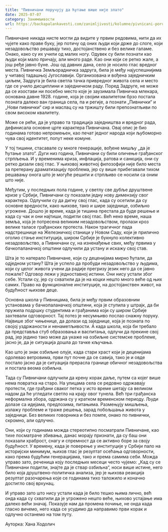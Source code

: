 ```yaml
---
title: "Пивничани поручују да ћутање више није злато"
date: 2025-07-07
category: Занимљивости
url: https://backapalankavesti.com/zanimljivosti/kolumne/pivnicani-porucuju-da-cutanje-vise-nije-zlato/
---
```


Пивничане никада нисте могли да видите у првим редовима, нити да их чујете како праве буку, јер потичу од оних људи који држе до слоге, који незадовољство решавају тихо, достојанствено и без велике галаме. Онако, како су их учили од малих ногу. Одувек су били познати као људи који мало причају, али много раде. Као они који се ретко жале, а још ређе јавно буне. Још од давних дана, село је носило глас вредног места. Пивничка Земљорадничка задруга, била је међу најуспешнијима у читавој тадашњој Југославији. Организована и вођена заједничким циљем, Задруга је била светла тачка привредног живота села и место где се учило дисциплини и заједничком раду. Поред Задруге, не може да се изостави ни посебно место које је заузимала Пивничка млекара, основана давне 1928. године, која је својим квалитетом брзо постала позната далеко ван граница села, па и регије, а познати „Пивнички“ и „Нови пивнички“ сир и маслац су на тржишту били препознатљиви по свом високом квалитету.

Може се рећи, да је управо та традиција заједништва и вредног рада, дефинисала основне црте карактера Пивничана. Овај опис је био годинама готово непромењен, као печат једног народа који љубоморно чува свој идентитет, попут неке комуне.

У тој тишини, стасавале су многе генерације, вођене мишљу „да је ћутање злато“. Дуги низ година, Пивничани су били оличење грађанског стрпљења. И у временима криза, инфлација, ратова и санкција, они су ретко дизали свој глас. У њиховој животној филозофији није било места за претерану драматизацију проблема, јер су више прибегавали тихом решавању онога што је могуће решити и стрпљиво се носили са оним што није.

Међутим, у последњих пола године, у светлу све дубље друштвене кризе у Србији, Пивничани су показали једну нову димензију свог карактера. Одлучили су да дигну свој глас, када су осетили да су основне вредности, како њихове, тако и шире заједнице, озбиљно угрожене. Дошло је време, када је тишина престала да буде решење и када су чак и они најтиши, подигли свој глас. Већ неко време, наша земља, која је потресена великим незадовољством, пролази кроз велике таласе грађанских
протеста. Након трагичног пада надстрешнице на Железничкој станици у Новом Саду, који је прилично оголио стање институција, широм Србије је букнуло колективно незадовољство, а Пивничани су, на изненађење свих, међу првима у бачкопаланачкој општини одлучили да устану и искажу свој став.

Шта је то натерало Пивничане, који су деценијама мирно ћутали, да одједном устану? Шта је успело да пробуди незадовољство у људима, који су целог живота учени да радије прегризу језик него да се јавно пожале? Одговор лежи у једноставној истини. Они нису устали због себе. Устали су, јер су схватили да је на коцки нешто много веће од њих самих. Право на функционалне институције, на достојанствен живот, на будућност њихове деце.

Основна школа у Пивницама, била је међу првим образовним установама у бачкопаланачкој општини, која је ступила у штрајк, да би пружила подршку студентима и грађанима који су широм Србије захтевали одговорност. Тај потез је несумњиво послао снажну поруку. Највише због чињенице, да долази од заједнице, која је позната по својој уздржаности и ненаметљивости. А када школа, која би требало да представља стуб образовања и васпитања, одлучи да прекине свој рад, јер једино тако може да укаже на озбиљне системске проблеме, јасно је, да је ситуација дошла до тачке кључања.

Као што је знак озбиљне олује, када стари храст који је деценијама одолевао ветровима, први пут почне да се савија, тако је и овде постало јасно да је ситуација прерасла границе обичног незадовољства и постала веома озбиљна.

Тада су Пивничани одлучили да крену корак даље, путем са којег више нема повратка на старо. На улицама села се редовно одржавају протести, где грађани сваког петка у исто време шетају са великом надом да ће угледати светло на крају овог тунела. Већ три грађанска неформална збора, одржана су у кратком временском периоду. Људи долазе са идејама, предлозима, питањима. Размењују мишљења, излажу проблеме и траже решења, зарад побољшања живота у заједници. Без великих говорника и без помпе, онако по пивнички, скромно, али одлучно.

Они, који су годинама можда стереотипно посматрали Пивничане, као тихе посматраче збивања, данас морају признати, да су баш они показали храброст, снагу и спремност да се активно боре за своју будућност. У времену, када је поверење у институције у Србији пало на историјски минимум, њихов глас је резултат осећања одговорности, како према будућим генерацијама, тако и према самима себи. Можда управо зато, реченица коју последњих месеци често чујемо: „Кад су се Пивничани подигли, знајте да је ствар озбиљна“, носи више истине, него било која друштвено-политичка анализа, јер је њихова реакција резултат разочарења које се годинама тихо таложило и коначно достигло свој врхунац.

И управо зато што нису устали када је било тешко њима лично, већ онда када су схватили да је угрожено нешто веће, њихово устајање има далеко већи значај. Показује нам да промена почиње, не онда када гласно вичемо, него када се усудимо да направимо први корак и одлучно останемо на том путу.

Ауторка: Хана Ходолич
